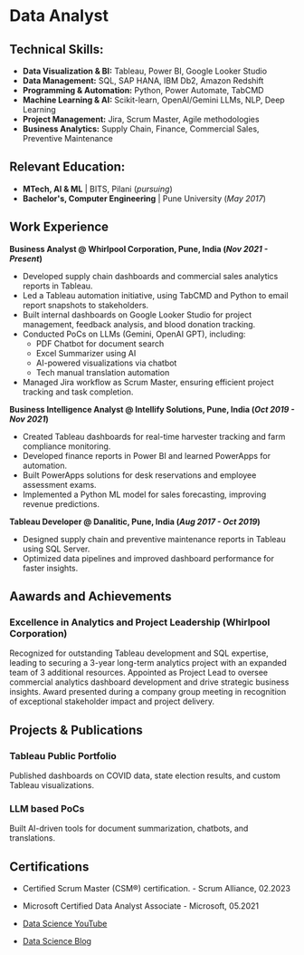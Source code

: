 # Data Analyst

## Technical Skills: 
- **Data Visualization & BI:** Tableau, Power BI, Google Looker Studio
- **Data Management:** SQL, SAP HANA, IBM Db2, Amazon Redshift
- **Programming & Automation:** Python, Power Automate, TabCMD
- **Machine Learning & AI:** Scikit-learn, OpenAI/Gemini LLMs, NLP, Deep Learning
- **Project Management:** Jira, Scrum Master, Agile methodologies
- **Business Analytics:** Supply Chain, Finance, Commercial Sales, Preventive Maintenance

## Relevant Education:
- **MTech, AI & ML** | BITS, Pilani (_pursuing_)
- **Bachelor's, Computer Engineering** | Pune University (_May 2017_)

## Work Experience
**Business Analyst @ Whirlpool Corporation, Pune, India (_Nov 2021 - Present_)**
- Developed supply chain dashboards and commercial sales analytics reports in Tableau.
- Led a Tableau automation initiative, using TabCMD and Python to email report snapshots to stakeholders.
- Built internal dashboards on Google Looker Studio for project management, feedback analysis, and blood donation tracking.
- Conducted PoCs on LLMs (Gemini, OpenAI GPT), including:
    - PDF Chatbot for document search
    - Excel Summarizer using AI
    - AI-powered visualizations via chatbot
    - Tech manual translation automation
- Managed Jira workflow as Scrum Master, ensuring efficient project tracking and task completion.

**Business Intelligence Analyst @ Intellify Solutions, Pune, India (_Oct 2019 - Nov 2021_)**
- Created Tableau dashboards for real-time harvester tracking and farm compliance monitoring.
- Developed finance reports in Power BI and learned PowerApps for automation.
- Built PowerApps solutions for desk reservations and employee assessment exams.
- Implemented a Python ML model for sales forecasting, improving revenue predictions.

**Tableau Developer @ Danalitic, Pune, India (_Aug 2017 - Oct 2019_)**
- Designed supply chain and preventive maintenance reports in Tableau using SQL Server.
- Optimized data pipelines and improved dashboard performance for faster insights.

## Aawards and Achievements
### Excellence in Analytics and Project Leadership (Whirlpool Corporation)

Recognized for outstanding Tableau development and SQL expertise, leading to securing a 3-year long-term analytics project with an expanded team of 3 additional resources. Appointed as Project Lead to oversee commercial analytics dashboard development and drive strategic business insights. Award presented during a company group meeting in recognition of exceptional stakeholder impact and project delivery.

## Projects & Publications
### Tableau Public Portfolio

Published dashboards on COVID data, state election results, and custom Tableau visualizations.

### LLM based PoCs

Built AI-driven tools for document summarization, chatbots, and translations.

## Certifications
- Certified Scrum Master (CSM®) certification. - Scrum Alliance, 02.2023
- Microsoft Certified Data Analyst Associate - Microsoft, 05.2021

- [Data Science YouTube]()
- [Data Science Blog]()
